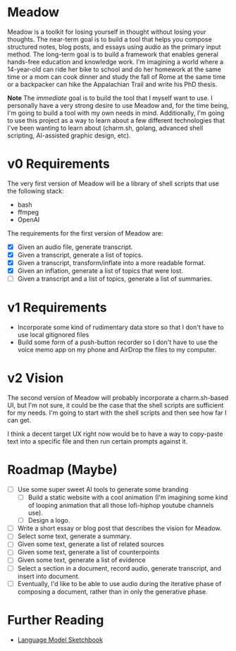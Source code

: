# Meadow

Meadow is a toolkit for losing yourself in thought without losing your thoughts.
The near-term goal is to build a tool that helps you compose structured notes,
blog posts, and essays using audio as the primary input method. The long-term
goal is to build a framework that enables general hands-free education and
knowledge work. I'm imagining a world where a 14-year-old can ride her bike to
school and do her homework at the same time or a mom can cook dinner and study
the fall of Rome at the same time or a backpacker can hike the Appalachian Trail
and write his PhD thesis. 

**Note** The _immediate_ goal is to build the tool that I myself want to use. I
personally have a very strong desire to use Meadow and, for the time being, I'm
going to build a tool with my own needs in mind. Additionally, I'm going to use
this project as a way to learn about a few different technologies that I've been
wanting to learn about (charm.sh, golang, advanced shell scripting, AI-assisted
graphic design, etc).

# v0 Requirements

The very first version of Meadow will be a library of shell scripts that use the
following stack:

- bash
- ffmpeg
- OpenAI

The requirements for the first version of Meadow are:

- [x] Given an audio file, generate transcript.
- [x] Given a transcript, generate a list of topics.
- [x] Given a transcript, transform/inflate into a more readable format.
- [x] Given an inflation, generate a list of topics that were lost.
- [ ] Given a transcript and a list of topics, generate a list of summaries.

# v1 Requirements

- Incorporate some kind of rudimentary data store so that I don't have to use
  local gitignored files
- Build some form of a push-button recorder so I don't have to use the voice memo
  app on my phone and AirDrop the files to my computer.

# v2 Vision

The second version of Meadow will probably incorporate a charm.sh-based UI, but
I'm not sure, it could be the case that the shell scripts are sufficient for my
needs. I'm going to start with the shell scripts and then see how far I can get.

I think a decent target UX right now would be to have a way to copy-paste text
into a specific file and then run certain prompts against it.

# Roadmap (Maybe)

- [ ] Use some super sweet AI tools to generate some branding
  - [ ] Build a static website with a cool animation (I'm imagining some kind of
    looping animation that all those lofi-hiphop youtube channels use).
  - [ ] Design a logo.
- [ ] Write a short essay or blog post that describes the vision for Meadow.
- [ ] Select some text, generate a summary.
- [ ] Given some text, generate a list of related sources
- [ ] Given some text, generate a list of counterpoints
- [ ] Given some text, generate a list of evidence
- [ ] Select a section in a document, record audio, generate transcript, and
  insert into document. 
- [ ] Eventually, I'd like to be able to use audio during the iterative phase of
  composing a document, rather than in only the generative phase.

# Further Reading

- [Language Model Sketchbook](https://maggieappleton.com/lm-sketchbook)
